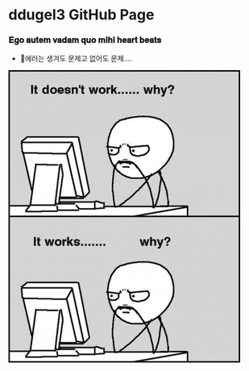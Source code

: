 # ddugel3 GitHub Page
### 𝐄𝐠𝐨 𝐚𝐮𝐭𝐞𝐦 𝐯𝐚𝐝𝐚𝐦 𝐪𝐮𝐨 𝐦𝐢𝐡𝐢 𝐡𝐞𝐚𝐫𝐭 𝐛𝐞𝐚𝐭𝐬

* 🤔에러는 생겨도 문제고 없어도 문제....


![](https://github.com/ddugel3/ddugel3/blob/main/why.jpg)


<!--
**ddugel3/ddugel3** is a ✨ _special_ ✨ repository because its `README.md` (this file) appears on your GitHub profile.

Here are some ideas to get you started:

- 🔭 I’m currently working on ...
- 🌱 I’m currently learning ...
- 👯 I’m looking to collaborate on ...
- 🤔 I’m looking for help with ...
- 💬 Ask me about ...
- 📫 How to reach me: ...
- 😄 Pronouns: ...
- ⚡ Fun fact: ...
-->
